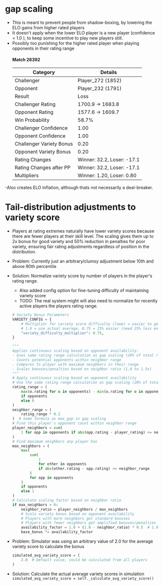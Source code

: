 # gap scaling

- This is meant to prevent people from shadow-boxing, by lowering the ELO gains from higher rated players
- It doesn't apply when the lower ELO player is a new player (confidence < 1.0 ),
  to keep some incentive to play new players still.
- Possibly too punishing for the higher rated player when playing opponents in their rating range
    #### Match 26392
    | Category                 | Details                    |
    | ------------------------ | -------------------------- |
    | Challenger               | Player_272 (1852)          |
    | Opponent                 | Player_232 (1791)          |
    | Result                   | Loss                       |
    | Challenger Rating        | 1700.9 -> 1683.8           |
    | Opponent Rating          | 1577.6 -> 1609.7           |
    | Win Probability          | 58.7%                      |
    | Challenger Confidence    | 1.00                       |
    | Opponent Confidence      | 1.00                       |
    | Challenger Variety Bonus | 0.20                       |
    | Opponent Variety Bonus   | 0.20                       |
    | Rating Changes           | Winner: 32.2, Loser: -17.1 |
    | Rating Changes after PP  | Winner: 32.2, Loser: -17.1 |
    | Multipliers              | Winner: 1.20, Loser: 0.80  |

-Also creates ELO inflation, although thats not necessarily a deal-breaker.

# Tail-distribution adjustments to variety score
- Players at rating extremes naturally have lower variety scores because there are fewer players at
  their skill level. The scaling gives them up to 2x bonus for good variety and 50% reduction in penalties 
  for poor variety, ensuring fair rating adjustments regardless of position in the distribution.

- Problem: Currently just an arbitrary/clumsy adjustment below 10th and above 90th percentile
- Solution: Normalize variety score by number of players in the player's rating range.
   - Also added config option for fine-tuning difficulty of maintaining variety score
   - TODO: The real system might will also need to normalize for recently active players
           the players rating range.
    ```py
    # Variety Bonus Parameters
    VARIETY_CONFIG = {
        # Multiplier for variety score difficulty (lower = easier to get bonuses)
        # 1.0 = use actual average, 0.75 = 25% easier (need 25% less entropy)
        "variety_difficulty_multiplier": 0.75,
    }

    """
    Applies continuous scaling based on opponent availability:
    - Uses same rating range calculation as gap scaling (20% of total range)
    - Counts potential opponents within neighbor range
    - Compares to player with maximum neighbors in their range
    - Scales bonuses/penalties based on neighbor ratio (1.0 to 1.5x)
    """
    # Apply continuous scaling based on opponent availability
    # Use the same rating range calculation as gap scaling (20% of total range)
    rating_range = (
        max(o.rating for o in opponents) - min(o.rating for o in opponents)
        if opponents
        else 0
    )
    neighbor_range = (
        rating_range * 0.2
    )  # Same formula as max_gap in gap scaling
    # Find this player's opponent count within neighbor range
    player_neighbors = sum(
        1 for opp in opponents if abs(opp.rating - player_rating) <= neighbor_range
    )
    # Find maximum neighbors any player has
    max_neighbors = (
        max(
            sum(
                1
                for other in opponents
                if abs(other.rating - opp.rating) <= neighbor_range
            )
            for opp in opponents
        )
        if opponents
        else 1
    )
    # Calculate scaling factor based on neighbor ratio
    if max_neighbors > 0:
        neighbor_ratio = player_neighbors / max_neighbors
        # Scale variety bonus based on opponent availability
        # Players with more neighbors get standard bonuses
        # Players with fewer neighbors get amplified bonuses/penalties
        availability_factor = 1.0 + (1.0 - neighbor_ratio) * 0.5  # 1.0 to 1.5 range
        base_bonus *= availability_factor
    ```

- Problem: Simulator was using an arbitrary value of 2.0 for the average variety score to calculate the bonus
  ```py
  simulated_avg_variety_score = (
      2.0  # Default value, could be calculated from all players
  )
  ````
- Solution: Calculate the actual average variety scores in simulation `simulated_avg_variety_score = self._calculate_avg_variety_score()`